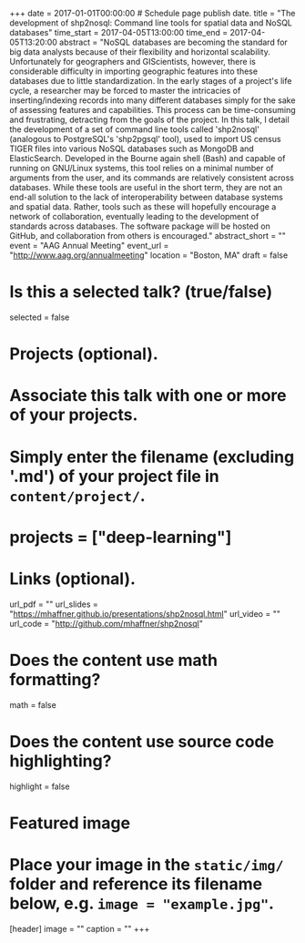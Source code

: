 +++
date = 2017-01-01T00:00:00  # Schedule page publish date.
title = "The development of shp2nosql: Command line tools for spatial data and NoSQL databases"
time_start = 2017-04-05T13:00:00
time_end = 2017-04-05T13:20:00
abstract = "NoSQL databases are becoming the standard for big data analysts because of their flexibility and horizontal scalability. Unfortunately for geographers and GIScientists, however, there is considerable difficulty in importing geographic features into these databases due to little standardization. In the early stages of a project's life cycle, a researcher may be forced to master the intricacies of inserting/indexing records into many different databases simply for the sake of assessing features and capabilities. This process can be time-consuming and frustrating, detracting from the goals of the project. In this talk, I detail the development of a set of command line tools called 'shp2nosql' (analogous to PostgreSQL's 'shp2pgsql' tool), used to import US census TIGER files into various NoSQL databases such as MongoDB and ElasticSearch. Developed in the Bourne again shell (Bash) and capable of running on GNU/Linux systems, this tool relies on a minimal number of arguments from the user, and its commands are relatively consistent across databases. While these tools are useful in the short term, they are not an end-all solution to the lack of interoperability between database systems and spatial data. Rather, tools such as these will hopefully encourage a network of collaboration, eventually leading to the development of standards across databases. The software package will be hosted on GitHub, and collaboration from others is encouraged."
abstract_short = ""
event = "AAG Annual Meeting"
event_url = "http://www.aag.org/annualmeeting"
location = "Boston, MA"
draft = false

# Is this a selected talk? (true/false)
selected = false

# Projects (optional).
#   Associate this talk with one or more of your projects.
#   Simply enter the filename (excluding '.md') of your project file in `content/project/`.
#   projects = ["deep-learning"]

# Links (optional).
url_pdf = ""
url_slides = "https://mhaffner.github.io/presentations/shp2nosql.html"
url_video = ""
url_code = "http://github.com/mhaffner/shp2nosql"

# Does the content use math formatting?
math = false

# Does the content use source code highlighting?
highlight = false

# Featured image
# Place your image in the `static/img/` folder and reference its filename below, e.g. `image = "example.jpg"`.
[header]
image = ""
caption = ""
+++
